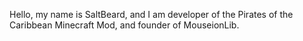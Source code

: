 Hello, my name is SaltBeard, and I am developer of the Pirates of the Caribbean Minecraft Mod, and founder of MouseionLib.
